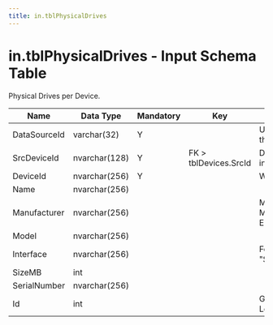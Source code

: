```yaml
---
title: in.tblPhysicalDrives
---
```

# in.tblPhysicalDrives - Input Schema Table

​​Physical Drives per Device.​

| Name         | Data Type     | Mandatory | Key                   | Comment                                       |
|--------------|---------------|-----------|-----------------------|-----------------------------------------------|
| DataSourceId | varchar(32)   | Y         |                       | Unique ID of the source of this record.       |
| SrcDeviceId  | nvar​​char(128) | Y         | FK > tblDevices.SrcId | Device this drive is installed in.            |
| DeviceId     | nvarchar(256) | Y         |                       | Win32_DiskDrive.DeviceId                      |
| Name         | nvarchar(256) |           |                       |                                               |
| Manufacturer | nvarchar(256) |           |                       | Must be an actual Manufacturer name or Empty. |
| Model        | nvarchar(256) |           |                       |                                               |
| Interface    | nvarchar(256) |           |                       | For example "IDE", "SCSI", or "USB".          |
| SizeMB       | int           |           |                       |                                               |
| SerialNumber | nvarchar(256) |           |                       |                                               |
| Id           | int           |           |                       | Generated during import. Leave empty.         |